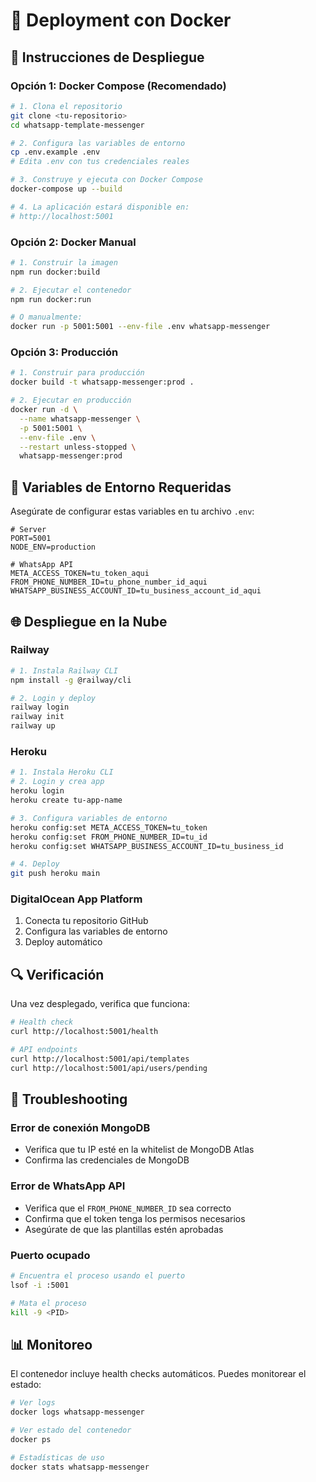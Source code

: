 # 🐳 Deployment con Docker

## 🚀 Instrucciones de Despliegue

### Opción 1: Docker Compose (Recomendado)

```bash
# 1. Clona el repositorio
git clone <tu-repositorio>
cd whatsapp-template-messenger

# 2. Configura las variables de entorno
cp .env.example .env
# Edita .env con tus credenciales reales

# 3. Construye y ejecuta con Docker Compose
docker-compose up --build

# 4. La aplicación estará disponible en:
# http://localhost:5001
```

### Opción 2: Docker Manual

```bash
# 1. Construir la imagen
npm run docker:build

# 2. Ejecutar el contenedor
npm run docker:run

# O manualmente:
docker run -p 5001:5001 --env-file .env whatsapp-messenger
```

### Opción 3: Producción

```bash
# 1. Construir para producción
docker build -t whatsapp-messenger:prod .

# 2. Ejecutar en producción
docker run -d \
  --name whatsapp-messenger \
  -p 5001:5001 \
  --env-file .env \
  --restart unless-stopped \
  whatsapp-messenger:prod
```

## 🔧 Variables de Entorno Requeridas

Asegúrate de configurar estas variables en tu archivo `.env`:

```env
# Server
PORT=5001
NODE_ENV=production

# WhatsApp API
META_ACCESS_TOKEN=tu_token_aqui
FROM_PHONE_NUMBER_ID=tu_phone_number_id_aqui
WHATSAPP_BUSINESS_ACCOUNT_ID=tu_business_account_id_aqui
```

## 🌐 Despliegue en la Nube

### Railway
```bash
# 1. Instala Railway CLI
npm install -g @railway/cli

# 2. Login y deploy
railway login
railway init
railway up
```

### Heroku
```bash
# 1. Instala Heroku CLI
# 2. Login y crea app
heroku login
heroku create tu-app-name

# 3. Configura variables de entorno
heroku config:set META_ACCESS_TOKEN=tu_token
heroku config:set FROM_PHONE_NUMBER_ID=tu_id
heroku config:set WHATSAPP_BUSINESS_ACCOUNT_ID=tu_business_id

# 4. Deploy
git push heroku main
```

### DigitalOcean App Platform
1. Conecta tu repositorio GitHub
2. Configura las variables de entorno
3. Deploy automático

## 🔍 Verificación

Una vez desplegado, verifica que funciona:

```bash
# Health check
curl http://localhost:5001/health

# API endpoints
curl http://localhost:5001/api/templates
curl http://localhost:5001/api/users/pending
```

## 🐛 Troubleshooting

### Error de conexión MongoDB
- Verifica que tu IP esté en la whitelist de MongoDB Atlas
- Confirma las credenciales de MongoDB

### Error de WhatsApp API
- Verifica que el `FROM_PHONE_NUMBER_ID` sea correcto
- Confirma que el token tenga los permisos necesarios
- Asegúrate de que las plantillas estén aprobadas

### Puerto ocupado
```bash
# Encuentra el proceso usando el puerto
lsof -i :5001

# Mata el proceso
kill -9 <PID>
```

## 📊 Monitoreo

El contenedor incluye health checks automáticos. Puedes monitorear el estado:

```bash
# Ver logs
docker logs whatsapp-messenger

# Ver estado del contenedor
docker ps

# Estadísticas de uso
docker stats whatsapp-messenger
```